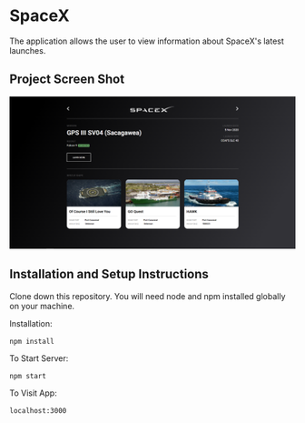 # SpaceX

The application allows the user to view information about SpaceX's latest launches.

## Project Screen Shot

![Example screenshot](public\spacex-screenshot.png)

## Installation and Setup Instructions

Clone down this repository. You will need node and npm installed globally on your machine.

Installation:

```
npm install
```

To Start Server:

```
npm start
```

To Visit App:

```
localhost:3000
```
